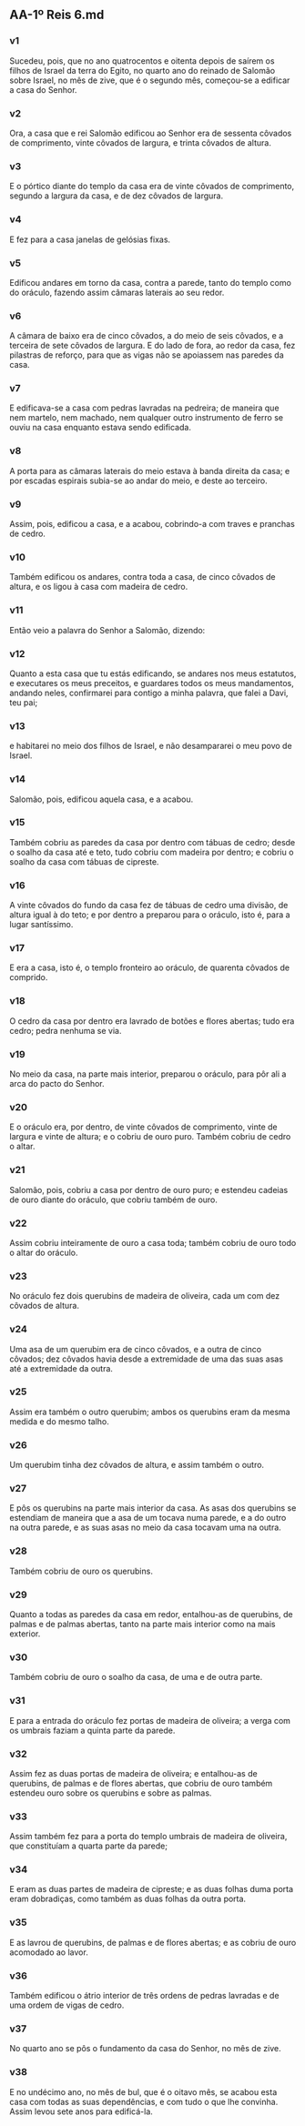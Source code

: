 ## AA-1º Reis 6.md
### v1
 Sucedeu, pois, que no ano quatrocentos e oitenta depois de saírem os filhos de Israel da terra do Egito, no quarto ano do reinado de Salomão sobre Israel, no mês de zive, que é o segundo mês, começou-se a edificar a casa do Senhor.
### v2
 Ora, a casa que e rei Salomão edificou ao Senhor era de sessenta côvados de comprimento, vinte côvados de largura, e trinta côvados de altura.
### v3
 E o pórtico diante do templo da casa era de vinte côvados de comprimento, segundo a largura da casa, e de dez côvados de largura.
### v4
 E fez para a casa janelas de gelósias fixas.
### v5
 Edificou andares em torno da casa, contra a parede, tanto do templo como do oráculo, fazendo assim câmaras laterais ao seu redor.
### v6
 A câmara de baixo era de cinco côvados, a do meio de seis côvados, e a terceira de sete côvados de largura. E do lado de fora, ao redor da casa, fez pilastras de reforço, para que as vigas não se apoiassem nas paredes da casa.
### v7
 E edificava-se a casa com pedras lavradas na pedreira; de maneira que nem martelo, nem machado, nem qualquer outro instrumento de ferro se ouviu na casa enquanto estava sendo edificada.
### v8
 A porta para as câmaras laterais do meio estava à banda direita da casa; e por escadas espirais subia-se ao andar do meio, e deste ao terceiro.
### v9
 Assim, pois, edificou a casa, e a acabou, cobrindo-a com traves e pranchas de cedro.
### v10
 Também edificou os andares, contra toda a casa, de cinco côvados de altura, e os ligou à casa com madeira de cedro.
### v11
 Então veio a palavra do Senhor a Salomão, dizendo:
### v12
 Quanto a esta casa que tu estás edificando, se andares nos meus estatutos, e executares os meus preceitos, e guardares todos os meus mandamentos, andando neles, confirmarei para contigo a minha palavra, que falei a Davi, teu pai;
### v13
 e habitarei no meio dos filhos de Israel, e não desampararei o meu povo de Israel.
### v14
 Salomão, pois, edificou aquela casa, e a acabou.
### v15
 Também cobriu as paredes da casa por dentro com tábuas de cedro; desde o soalho da casa até e teto, tudo cobriu com madeira por dentro; e cobriu o soalho da casa com tábuas de cipreste.
### v16
 A vinte côvados do fundo da casa fez de tábuas de cedro uma divisão, de altura igual à do teto; e por dentro a preparou para o oráculo, isto é, para a lugar santíssimo.
### v17
 E era a casa, isto é, o templo fronteiro ao oráculo, de quarenta côvados de comprido.
### v18
 O cedro da casa por dentro era lavrado de botões e flores abertas; tudo era cedro; pedra nenhuma se via.
### v19
 No meio da casa, na parte mais interior, preparou o oráculo, para pôr ali a arca do pacto do Senhor.
### v20
 E o oráculo era, por dentro, de vinte côvados de comprimento, vinte de largura e vinte de altura; e o cobriu de ouro puro. Também cobriu de cedro o altar.
### v21
 Salomão, pois, cobriu a casa por dentro de ouro puro; e estendeu cadeias de ouro diante do oráculo, que cobriu também de ouro.
### v22
 Assim cobriu inteiramente de ouro a casa toda; também cobriu de ouro todo o altar do oráculo.
### v23
 No oráculo fez dois querubins de madeira de oliveira, cada um com dez côvados de altura.
### v24
 Uma asa de um querubim era de cinco côvados, e a outra de cinco côvados; dez côvados havia desde a extremidade de uma das suas asas até a extremidade da outra.
### v25
 Assim era também o outro querubim; ambos os querubins eram da mesma medida e do mesmo talho.
### v26
 Um querubim tinha dez côvados de altura, e assim também o outro.
### v27
 E pôs os querubins na parte mais interior da casa. As asas dos querubins se estendiam de maneira que a asa de um tocava numa parede, e a do outro na outra parede, e as suas asas no meio da casa tocavam uma na outra.
### v28
 Também cobriu de ouro os querubins.
### v29
 Quanto a todas as paredes da casa em redor, entalhou-as de querubins, de palmas e de palmas abertas, tanto na parte mais interior como na mais exterior.
### v30
 Também cobriu de ouro o soalho da casa, de uma e de outra parte.
### v31
 E para a entrada do oráculo fez portas de madeira de oliveira; a verga com os umbrais faziam a quinta parte da parede.
### v32
 Assim fez as duas portas de madeira de oliveira; e entalhou-as de querubins, de palmas e de flores abertas, que cobriu de ouro também estendeu ouro sobre os querubins e sobre as palmas.
### v33
 Assim também fez para a porta do templo umbrais de madeira de oliveira, que constituíam a quarta parte da parede;
### v34
 E eram as duas partes de madeira de cipreste; e as duas folhas duma porta eram dobradiças, como também as duas folhas da outra porta.
### v35
 E as lavrou de querubins, de palmas e de flores abertas; e as cobriu de ouro acomodado ao lavor.
### v36
 Também edificou o átrio interior de três ordens de pedras lavradas e de uma ordem de vigas de cedro.
### v37
 No quarto ano se pôs o fundamento da casa do Senhor, no mês de zive.
### v38
 E no undécimo ano, no mês de bul, que é o oitavo mês, se acabou esta casa com todas as suas dependências, e com tudo o que lhe convinha. Assim levou sete anos para edificá-la.

